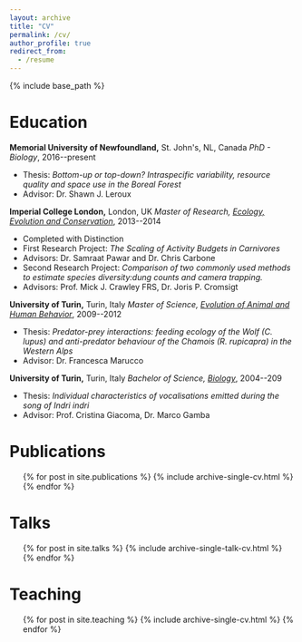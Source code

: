 ```yaml
---
layout: archive
title: "CV"
permalink: /cv/
author_profile: true
redirect_from:
  - /resume
---
```


{% include base_path %}

Education
======
**Memorial University of Newfoundland,** St. John's, NL, Canada
*PhD - Biology*,
2016--present

* Thesis: _Bottom-up or top-down? Intraspecific variability, resource quality and space use in the Boreal Forest_
* Advisor: Dr. Shawn J. Leroux

**Imperial College London,** London, UK
*Master of Research, [Ecology, Evolution and Conservation](https://www.imperial.ac.uk/study/pg/life-sciences/ecology-evolution-conservation/)*,
2013--2014

* Completed with Distinction
* First Research Project: _The Scaling of Activity Budgets in Carnivores_
* Advisors: Dr. Samraat Pawar and Dr. Chris Carbone
* Second Research Project: _Comparison of two commonly used methods to estimate species diversity:dung counts and camera trapping._
* Advisors: Prof. Mick J. Crawley FRS, Dr. Joris P. Cromsigt

**University of Turin,** Turin, Italy
*Master of Science, [Evolution of Animal and Human Behavior](http://naturali.campusnet.unito.it/do/home.pl/View?doc=HomePageLM_ECAU.html)*,
2009--2012

* Thesis: _Predator-prey interactions: feeding ecology of the Wolf (C. lupus) and anti-predator behaviour of the Chamois (R. rupicapra) in the Western Alps_
* Advisor: Dr. Francesca Marucco

**University of Turin,** Turin, Italy
*Bachelor of Science, [Biology](http://biologia.campusnet.unito.it/do/home.pl)*,
2004--209

* Thesis: _Individual characteristics of vocalisations emitted during the song of Indri indri_
* Advisor: Prof. Cristina Giacoma, Dr. Marco Gamba

Publications
======
  <ul style="list-style: none;">{% for post in site.publications %}
    {% include archive-single-cv.html %}
  {% endfor %}</ul>

Talks
======
  <ul style="list-style: none;">{% for post in site.talks %}
    {% include archive-single-talk-cv.html %}
  {% endfor %}</ul>

Teaching
======
  <ul style="list-style: none;">{% for post in site.teaching %}
    {% include archive-single-cv.html %}
  {% endfor %}</ul>
